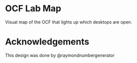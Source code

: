 # OCF Lab Map
Visual map of the OCF that lights up which desktops are open.

# Acknowledgements

This design was done by @raymondnumbergenerator
